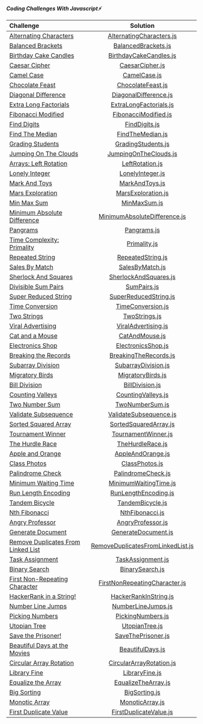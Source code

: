 ***Coding Challenges With Javascript⚡️***

| Challenge                                                                                                            |                                                             Solution                                                              | 
|:---------------------------------------------------------------------------------------------------------------------|:---------------------------------------------------------------------------------------------------------------------------------:| 
| [Alternating Characters](https://www.hackerrank.com/challenges/alternating-characters/problem?h_r=internal-search)   |          [AlternatingCharacters.js](https://github.com/esrasen9/algo-challenges-js/blob/master/AlternatingCharacters.js)          |
| [Balanced Brackets](https://www.hackerrank.com/challenges/balanced-brackets/problem?h_r=internal-search)             |               [BalancedBrackets.js](https://github.com/esrasen9/algo-challenges-js/blob/master/BalancedBrackets.js)               | 
| [Birthday Cake Candles](https://www.hackerrank.com/challenges/birthday-cake-candles/problem?h_r=internal-search)     |            [BirthdayCakeCandles.js](https://github.com/esrasen9/algo-challenges-js/blob/master/BirthdayCakeCandles.js)            |
| [Caesar Cipher](https://www.hackerrank.com/challenges/caesar-cipher-1/problem)                                       |                   [CaesarCipher.js](https://github.com/esrasen9/algo-challenges-js/blob/master/CaesarCipher.js)                   |
| [Camel Case](https://www.hackerrank.com/challenges/camelcase/problem)                                                |                      [CamelCase.js](https://github.com/esrasen9/algo-challenges-js/blob/master/CamelCase.js)                      |
| [Chocolate Feast](https://www.hackerrank.com/challenges/chocolate-feast/problem)                                     |                 [ChocolateFeast.js](https://github.com/esrasen9/algo-challenges-js/blob/master/ChocolateFeast.js)                 |
| [Diagonal Difference](https://www.hackerrank.com/challenges/diagonal-difference/problem)                             |             [DiagonalDifference.js](https://github.com/esrasen9/algo-challenges-js/blob/master/DiagonalDifference.js)             |
| [Extra Long Factorials](https://www.hackerrank.com/challenges/extra-long-factorials/problem)                         |            [ExtraLongFactorials.js](https://github.com/esrasen9/algo-challenges-js/blob/master/ExtraLongFactorials.js)            |
| [Fibonacci Modified](https://www.hackerrank.com/challenges/fibonacci-modified/problem)                               |              [FibonacciModified.js](https://github.com/esrasen9/algo-challenges-js/blob/master/FibonacciModified.js)              |
| [Find Digits](https://www.hackerrank.com/challenges/find-digits/problem)                                             |                     [FindDigits.js](https://github.com/esrasen9/algo-challenges-js/blob/master/FindDigits.js)                     |
| [Find The Median](https://www.hackerrank.com/challenges/find-the-median/problem)                                     |                  [FindTheMedian.js](https://github.com/esrasen9/algo-challenges-js/blob/master/FindTheMedian.js)                  |
| [Grading Students](https://www.hackerrank.com/challenges/three-month-preparation-kit-grading/problem)                |                [GradingStudents.js](https://github.com/esrasen9/algo-challenges-js/blob/master/GradingStudents.js)                |
| [Jumping On The Clouds](https://www.hackerrank.com/challenges/jumping-on-the-clouds/problem)                         |             [JumpingOnTheClouds.js](https://github.com/esrasen9/algo-challenges-js/blob/master/JumpingOnTheClouds.js)             |
| [Arrays: Left Rotation](https://www.hackerrank.com/challenges/ctci-array-left-rotation/problem)                      |                   [LeftRotation.js](https://github.com/esrasen9/algo-challenges-js/blob/master/LeftRotation.js)                   |
| [Lonely Integer](https://www.hackerrank.com/challenges/ctci-lonely-integer/problem)                                  |                  [LonelyInteger.js](https://github.com/esrasen9/algo-challenges-js/blob/master/LonelyInteger.js)                  |
| [Mark And Toys](https://www.hackerrank.com/challenges/mark-and-toys/problem)                                         |                    [MarkAndToys.js](https://github.com/esrasen9/algo-challenges-js/blob/master/MarkAndToys.js)                    |
| [Mars Exploration](https://www.hackerrank.com/challenges/mars-exploration/problem)                                   |                [MarsExploration.js](https://github.com/esrasen9/algo-challenges-js/blob/master/MarsExploration.js)                |
| [Min Max Sum](https://www.hackerrank.com/challenges/mini-max-sum/problem)                                            |                      [MinMaxSum.js](https://github.com/esrasen9/algo-challenges-js/blob/master/MinMaxSum.js)                      |
| [Minimum Absolute Difference](https://www.hackerrank.com/challenges/minimum-absolute-difference-in-an-array/problem) |      [MinimumAbsoluteDifference.js](https://github.com/esrasen9/algo-challenges-js/blob/master/MinimumAbsoluteDifference.js)      |
| [Pangrams](https://www.hackerrank.com/challenges/pangrams/problem)                                                   |                       [Pangrams.js](https://github.com/esrasen9/algo-challenges-js/blob/master/Pangrams.js)                       |
| [Time Complexity: Primality](https://www.hackerrank.com/challenges/ctci-big-o/problem)                               |                      [Primality.js](https://github.com/esrasen9/algo-challenges-js/blob/master/Primality.js)                      |
| [Repeated String](https://www.hackerrank.com/challenges/repeated-string/problem)                                     |                 [RepeatedString.js](https://github.com/esrasen9/algo-challenges-js/blob/master/RepeatedString.js)                 |
| [Sales By Match](https://www.hackerrank.com/challenges/sock-merchant/problem)                                        |                   [SalesByMatch.js](https://github.com/esrasen9/algo-challenges-js/blob/master/SalesByMatch.js)                   |
| [Sherlock And Squares](https://www.hackerrank.com/challenges/sherlock-and-squares/problem)                           |             [SherlockAndSquares.js](https://github.com/esrasen9/algo-challenges-js/blob/master/SherlockAndSquares.js)             |
| [Divisible Sum Pairs](https://www.hackerrank.com/challenges/divisible-sum-pairs/problem)                             |                       [SumPairs.js](https://github.com/esrasen9/algo-challenges-js/blob/master/SumPairs.js)                       |
| [Super Reduced String](https://www.hackerrank.com/challenges/reduced-string/problem)                                 |             [SuperReducedString.js](https://github.com/esrasen9/algo-challenges-js/blob/master/SuperReducedString.js)             |
| [Time Conversion](https://www.hackerrank.com/challenges/time-conversion/problem)                                     |                 [TimeConversion.js](https://github.com/esrasen9/algo-challenges-js/blob/master/TimeConversion.js)                 |
| [Two Strings](https://www.hackerrank.com/challenges/two-strings/problem)                                             |                     [TwoStrings.js](https://github.com/esrasen9/algo-challenges-js/blob/master/TwoStrings.js)                     |
| [Viral Advertising](https://www.hackerrank.com/challenges/strange-advertising/problem)                               |               [ViralAdvertising.js](https://github.com/esrasen9/algo-challenges-js/blob/master/ViralAdvertising.js)               |
| [Cat and a Mouse](https://www.hackerrank.com/challenges/cats-and-a-mouse/problem)                                    |                    [CatAndMouse.js](https://github.com/esrasen9/algo-challenges-js/blob/master/CatAndMouse.js)                    |
| [Electronics Shop](https://www.hackerrank.com/challenges/electronics-shop/problem)                                   |                [ElectronicsShop.js](https://github.com/esrasen9/algo-challenges-js/blob/master/ElectronicsShop.js)                |
| [Breaking the Records](https://www.hackerrank.com/challenges/breaking-best-and-worst-records/problem)                |             [BreakingTheRecords.js](https://github.com/esrasen9/algo-challenges-js/blob/master/BreakingTheRecords.js)             |
| [Subarray Division](https://www.hackerrank.com/challenges/the-birthday-bar/problem)                                  |               [SubarrayDivision.js](https://github.com/esrasen9/algo-challenges-js/blob/master/SubarrayDivision.js)               |
| [Migratory Birds](https://www.hackerrank.com/challenges/migratory-birds/problem)                                     |                 [MigratoryBirds.js](https://github.com/esrasen9/algo-challenges-js/blob/master/MigratoryBirds.js)                 |
| [Bill Division](https://www.hackerrank.com/challenges/bon-appetit/problem)                                           |                   [BillDivision.js](https://github.com/esrasen9/algo-challenges-js/blob/master/BillDivision.js)                   |
| [Counting Valleys](https://www.hackerrank.com/challenges/counting-valleys/problem)                                   |                [CountingValleys.js](https://github.com/esrasen9/algo-challenges-js/blob/master/CountingValleys.js)                |
| [Two Number Sum](https://www.algoexpert.io/questions/Two%20Number%20Sum)                                             |                   [TwoNumberSum.js](https://github.com/esrasen9/algo-challenges-js/blob/master/TwoNumberSum.js)                   |
| [Validate Subsequence](https://www.algoexpert.io/questions/Validate%20Subsequence)                                   |            [ValidateSubsequence.js](https://github.com/esrasen9/algo-challenges-js/blob/master/ValidateSubsequence.js)            |
| [Sorted Squared Array](https://www.algoexpert.io/questions/Sorted%20Squared%20Array)                                 |             [SortedSquaredArray.js](https://github.com/esrasen9/algo-challenges-js/blob/master/SortedSquaredArray.js)             |
| [Tournament Winner](https://www.algoexpert.io/questions/Tournament%20Winner)                                         |               [TournamentWinner.js](https://github.com/esrasen9/algo-challenges-js/blob/master/TournamentWinner.js)               |
| [The Hurdle Race](https://www.hackerrank.com/challenges/the-hurdle-race/problem)                                     |                  [TheHurdleRace.js](https://github.com/esrasen9/algo-challenges-js/blob/master/TheHurdleRace.js)                  |
| [Apple and Orange](https://www.hackerrank.com/challenges/apple-and-orange/problem)                                   |                 [AppleAndOrange.js](https://github.com/esrasen9/algo-challenges-js/blob/master/AppleAndOrange.js)                 |
| [Class Photos](https://www.algoexpert.io/questions/Class%20Photos)                                                   |                    [ClassPhotos.js](https://github.com/esrasen9/algo-challenges-js/blob/master/ClassPhotos.js)                    | 
| [Palindrome Check](https://www.algoexpert.io/questions/Palindrome%20Check)                                           |                [PalindromeCheck.js](https://github.com/esrasen9/algo-challenges-js/blob/master/PalindromeCheck.js)                |
| [Minimum Waiting Time](https://www.algoexpert.io/questions/Minimum%20Waiting%20Time)                                 |             [MinimumWaitingTime.js](https://github.com/esrasen9/algo-challenges-js/blob/master/MinimumWaitingTime.js)             |
| [Run Length Encoding](https://www.algoexpert.io/questions/Run-Length%20Encoding)                                     |              [RunLengthEncoding.js](https://github.com/esrasen9/algo-challenges-js/blob/master/RunLengthEncoding.js)              |
| [Tandem Bicycle](https://www.algoexpert.io/questions/Tandem%20Bicycle)                                               |                  [TandemBicycle.js](https://github.com/esrasen9/algo-challenges-js/blob/master/TandemBicycle.js)                  |
| [Nth Fibonacci](https://www.algoexpert.io/questions/Nth%20Fibonacci)                                                 |                   [NthFibonacci.js](https://github.com/esrasen9/algo-challenges-js/blob/master/NthFibonacci.js)                   |
| [Angry Professor](https://www.hackerrank.com/challenges/angry-professor/problem)                                     |                 [AngryProfessor.js](https://github.com/esrasen9/algo-challenges-js/blob/master/AngryProfessor.js)                 |
| [Generate Document](https://www.algoexpert.io/questions/Generate%20Document)                                         |               [GenerateDocument.js](https://github.com/esrasen9/algo-challenges-js/blob/master/GenerateDocument.js)               |
| [Remove Duplicates From Linked List](https://www.algoexpert.io/questions/Remove%20Duplicates%20From%20Linked%20List) | [RemoveDuplicatesFromLinkedList.js](https://github.com/esrasen9/algo-challenges-js/blob/master/RemoveDuplicatesFromLinkedList.js) | 
| [Task Assignment](https://www.algoexpert.io/questions/Task%20Assignment)                                             |                 [TaskAssignment.js](https://github.com/esrasen9/algo-challenges-js/blob/master/TaskAssignment.js)                 |
| [Binary Search](https://www.algoexpert.io/questions/Binary%20Search)                                                 |                   [BinarySearch.js](https://github.com/esrasen9/algo-challenges-js/blob/master/BinarySearch.js)                   
| [First Non-Repeating Character](https://www.algoexpert.io/questions/First%20Non-Repeating%20Character)               |     [FirstNonRepeatingCharacter.js](https://github.com/esrasen9/algo-challenges-js/blob/master/FirstNonRepeatingCharacter.js)     |
| [HackerRank in a String!](https://www.hackerrank.com/challenges/hackerrank-in-a-string/problem?isFullScreen=false)   |             [HackerRankInString.js](https://github.com/esrasen9/algo-challenges-js/blob/master/HackerRankInString.js)             |
| [Number Line Jumps](https://www.hackerrank.com/challenges/kangaroo/problem)                                          |                [NumberLineJumps.js](https://github.com/esrasen9/algo-challenges-js/blob/master/NumberLineJumps.js)                |
| [Picking Numbers](https://www.hackerrank.com/challenges/picking-numbers/problem?isFullScreen=false)                  |                 [PickingNumbers.js](https://github.com/esrasen9/algo-challenges-js/blob/master/PickingNumbers.js)                 |                                                                |
| [Utopian Tree](https://www.hackerrank.com/challenges/utopian-tree/problem?isFullScreen=false)                        |                    [UtopianTree.js](https://github.com/esrasen9/algo-challenges-js/blob/master/UtopianTree.js)                    |
| [Save the Prisoner!](https://www.hackerrank.com/challenges/save-the-prisoner/problem?isFullScreen=false)             |                [SaveThePrisoner.js](https://github.com/esrasen9/algo-challenges-js/blob/master/SaveThePrisoner.js)                |                                                                |
| [Beautiful Days at the Movies](https://www.hackerrank.com/challenges/beautiful-days-at-the-movies/problem)           |                  [BeautifulDays.js](https://github.com/esrasen9/algo-challenges-js/blob/master/BeautifulDays.js)                  |
| [Circular Array Rotation](https://www.hackerrank.com/challenges/circular-array-rotation/problem)                     |          [CircularArrayRotation.js](https://github.com/esrasen9/algo-challenges-js/blob/master/CircularArrayRotation.js)          |
| [Library Fine](https://www.hackerrank.com/challenges/library-fine/problem)                                           |                    [LibraryFine.js](https://github.com/esrasen9/algo-challenges-js/blob/master/LibraryFine.js)                    |
| [Equalize the Array](https://www.hackerrank.com/challenges/equality-in-a-array/problem)                              |               [EqualizeTheArray.js](https://github.com/esrasen9/algo-challenges-js/blob/master/EqualizeTheArray.js)               |
| [Big Sorting](https://www.hackerrank.com/challenges/big-sorting/problem)                                             |                     [BigSorting.js](https://github.com/esrasen9/algo-challenges-js/blob/master/BigSorting.js)                     |
| [Monotic Array](https://www.algoexpert.io/questions/Monotonic%20Array)                                               |                                                        [MonoticArray.js](https://github.com/esrasen9/algo-challenges-js/blob/master/MonoticArray.js)                                                        |
| [First Duplicate Value](https://www.algoexpert.io/questions/First%20Duplicate%20Value)                               | [FirstDuplicateValue.js](https://github.com/esrasen9/algo-challenges-js/blob/master/FirstDuplicateValue.js)